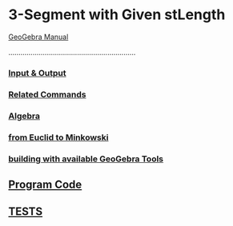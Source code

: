 # 3-Segment with Given stLength
[GeoGebra Manual](https://wiki.geogebra.org/en/Segment_with_Given_Length_Tool)


...............................................................

### [Input & Output](https://github.com/probaxeoxebra/probaMinkoski/blob/master/Temas/Entrada_Saida.md)

### [Related Commands](https://github.com/probaxeoxebra/probaMinkoski/blob/master/Temas/ComandosRelacionados.md)

### [Algebra](https://github.com/probaxeoxebra/probaMinkoski/blob/master/Temas/Alxebra_Ferramentas.md)

### [from Euclid to Minkowski](https://github.com/probaxeoxebra/probaMinkoski/blob/master/Temas/Euclides_Minkowski_Ferramentas.md)

### [building with available GeoGebra Tools](https://github.com/probaxeoxebra/probaMinkoski/blob/master/Temas/ConstrucionKitBasicoGeoGebra_cadaFerramenta.md)

## [Program Code](https://github.com/probaxeoxebra/probaMinkoski/blob/master/Temas/ProgramacionFerramentas.md)

## [TESTS](https://github.com/probaxeoxebra/probaMinkoski/blob/master/Temas/Tests_Ferramentas.md)

